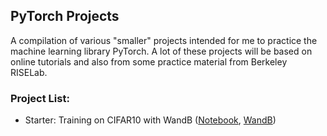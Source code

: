 ## PyTorch Projects
A compilation of various "smaller" projects intended for me to practice the machine learning library PyTorch. A lot of these projects will be based on online tutorials and also from some practice material from Berkeley RISELab. 
### Project List:
- Starter: Training on CIFAR10 with WandB ([Notebook](https://colab.research.google.com/drive/1QBNEl-HQzMGJd74ra5NWRH7D2eKRzNsX?usp=sharing), [WandB](https://wandb.ai/kyuds/starter/runs/35s3nobs?workspace=user-))
